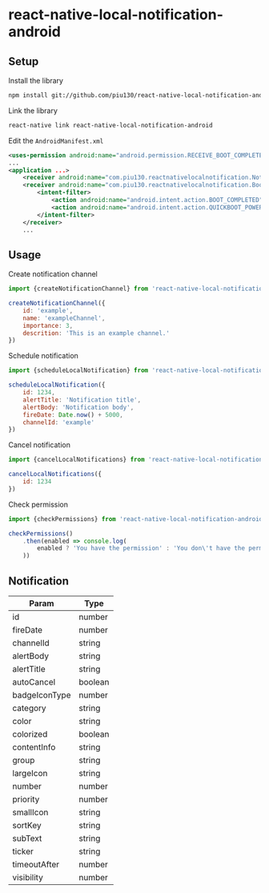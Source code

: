 # react-native-local-notification-android

## Setup

Install the library

```bash
npm install git://github.com/piu130/react-native-local-notification-android.git
```

Link the library

```bash
react-native link react-native-local-notification-android
```

Edit the `AndroidManifest.xml`

```xml
<uses-permission android:name="android.permission.RECEIVE_BOOT_COMPLETED" />
...
<application ...>
    <receiver android:name="com.piu130.reactnativelocalnotification.NotificationPublisher" />
    <receiver android:name="com.piu130.reactnativelocalnotification.BootEventReceiver">
        <intent-filter>
            <action android:name="android.intent.action.BOOT_COMPLETED" />
            <action android:name="android.intent.action.QUICKBOOT_POWERON" />
        </intent-filter>
    </receiver>
    ...
```

## Usage

Create notification channel

```js
import {createNotificationChannel} from 'react-native-local-notification-android'

createNotificationChannel({
    id: 'example',
    name: 'exampleChannel',
    importance: 3,
    descrition: 'This is an example channel.'
})
```

Schedule notification

```js
import {scheduleLocalNotification} from 'react-native-local-notification-android'

scheduleLocalNotification({
    id: 1234,
    alertTitle: 'Notification title',
    alertBody: 'Notification body',
    fireDate: Date.now() + 5000,
    channelId: 'example'
})
```

Cancel notification

```js
import {cancelLocalNotifications} from 'react-native-local-notification-android'

cancelLocalNotifications({
    id: 1234
})
```

Check permission

```js
import {checkPermissions} from 'react-native-local-notification-android'

checkPermissions()
    .then(enabled => console.log(
        enabled ? 'You have the permission' : 'You don\'t have the permission'
    ))
```

## Notification

Param | Type
---|---
id | number
fireDate | number
channelId | string
alertBody | string
alertTitle | string
autoCancel | boolean
badgeIconType | number
category | string
color | string
colorized | boolean
contentInfo | string
group | string
largeIcon | string
number | number
priority | number
smallIcon | string
sortKey | string
subText | string
ticker | string
timeoutAfter | number
visibility | number
